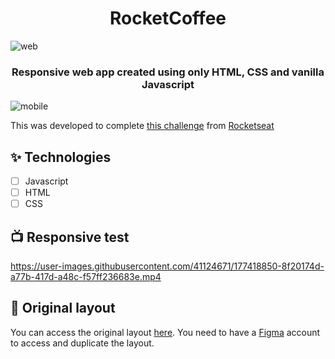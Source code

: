 <h1 align="center">RocketCoffee</h1>

![web](https://drive.google.com/uc?export=view&id=1fjaa1iZV0WPYi-rolq6ofe--zDiSpuGu)

<h3 align="center">Responsive web app created using only HTML, CSS and vanilla Javascript
</h3>

![mobile](https://drive.google.com/uc?export=view&id=1Hta7o23KxPYE8bbuAfCKTXVCs8WR4PCf)

This was developed to complete [this challenge](https://efficient-sloth-d85.notion.site/Desafio-RocketCoffee-7802895f0dd44da5a6f71a64badc7e72) from [Rocketseat](https://www.rocketseat.com.br/)

## ✨ Technologies

-   [ ] Javascript
-   [ ] HTML
-   [ ] CSS

## 📺 Responsive test

https://user-images.githubusercontent.com/41124671/177418850-8f20174d-a77b-417d-a48c-f57ff236683e.mp4

## 🔖 Original layout

You can access the original layout [here](https://www.figma.com/file/KjwBUw5f3mNPnpYyYkqAAL/RocketCoffee-layout). You need to have a [Figma](http://figma.com/) account to access and duplicate the layout.
